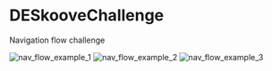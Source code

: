 # DESkooveChallenge
Navigation flow challenge

![nav_flow_example_1](https://user-images.githubusercontent.com/10317602/174960058-bc533050-fe55-482f-9d16-9fb811bb7dc4.gif)
![nav_flow_example_2](https://user-images.githubusercontent.com/10317602/174960090-2c308acb-459f-48b6-87cc-4d5d19d9c1eb.gif)
![nav_flow_example_3](https://user-images.githubusercontent.com/10317602/174960100-9c8d355c-7141-4f76-b0f6-e35a97a7250f.gif)
